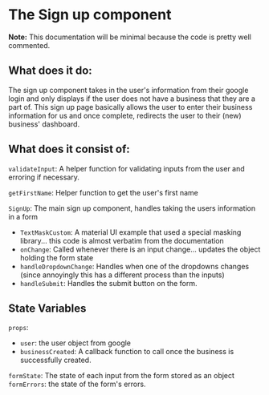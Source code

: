 # The Sign up component

**Note:** This documentation will be minimal because the code is pretty well commented.

## What does it do:

The sign up component takes in the user's information from their google login and only displays if the user does not have a business that they are a part of. This sign up page basically allows the user to enter their business information for us and once complete, redirects the user to their (new) business' dashboard.

## What does it consist of:

`validateInput`: A helper function for validating inputs from the user and erroring if necessary.

`getFirstName`: Helper function to get the user's first name

`SignUp`: The main sign up component, handles taking the users information in a form

- `TextMaskCustom`: A material UI example that used a special masking library... this code is almost verbatim from the documentation
- `onChange`: Called whenever there is an input change... updates the object holding the form state
- `handleDropdownChange`: Handles when one of the dropdowns changes (since annoyingly this has a different process than the inputs)
- `handleSubmit`: Handles the submit button on the form.

## State Variables

`props`:

- `user`: the user object from google
- `businessCreated`: A callback function to call once the business is successfully created.

`formState`: The state of each input from the form stored as an object
`formErrors`: the state of the form's errors.
